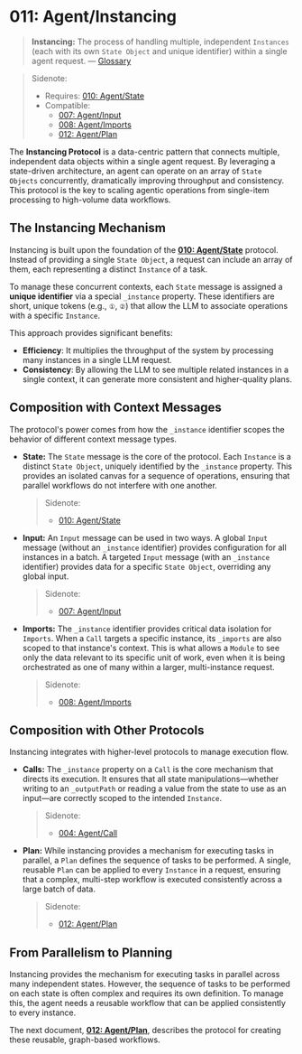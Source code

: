 # 011: Agent/Instancing

> **Instancing:** The process of handling multiple, independent `Instances` (each with its own `State Object` and unique identifier) within a single agent request. — [Glossary](./000_glossary.md)

> Sidenote:
>
> - Requires: [010: Agent/State](./010_agent_state.md)
> - Compatible:
>   - [007: Agent/Input](./007_agent_input.md)
>   - [008: Agent/Imports](./008_agent_imports.md)
>   - [012: Agent/Plan](./012_agent_plan.md)

The **Instancing Protocol** is a data-centric pattern that connects multiple, independent data objects within a single agent request. By leveraging a state-driven architecture, an agent can operate on an array of `State Objects` concurrently, dramatically improving throughput and consistency. This protocol is the key to scaling agentic operations from single-item processing to high-volume data workflows.

## The Instancing Mechanism

Instancing is built upon the foundation of the **[010: Agent/State](./010_agent_state.md)** protocol. Instead of providing a single `State Object`, a request can include an array of them, each representing a distinct `Instance` of a task.

To manage these concurrent contexts, each `State` message is assigned a **unique identifier** via a special `_instance` property. These identifiers are short, unique tokens (e.g., `①`, `②`) that allow the LLM to associate operations with a specific `Instance`.

This approach provides significant benefits:

- **Efficiency**: It multiplies the throughput of the system by processing many instances in a single LLM request.
- **Consistency**: By allowing the LLM to see multiple related instances in a single context, it can generate more consistent and higher-quality plans.

## Composition with Context Messages

The protocol's power comes from how the `_instance` identifier scopes the behavior of different context message types.

- **State:** The `State` message is the core of the protocol. Each `Instance` is a distinct `State Object`, uniquely identified by the `_instance` property. This provides an isolated canvas for a sequence of operations, ensuring that parallel workflows do not interfere with one another.

  > Sidenote:
  >
  > - [010: Agent/State](./010_agent_state.md)

- **Input:** An `Input` message can be used in two ways. A global `Input` message (without an `_instance` identifier) provides configuration for all instances in a batch. A targeted `Input` message (with an `_instance` identifier) provides data for a specific `State Object`, overriding any global input.

  > Sidenote:
  >
  > - [007: Agent/Input](./007_agent_input.md)

- **Imports:** The `_instance` identifier provides critical data isolation for `Imports`. When a `Call` targets a specific instance, its `_imports` are also scoped to that instance's context. This is what allows a `Module` to see only the data relevant to its specific unit of work, even when it is being orchestrated as one of many within a larger, multi-instance request.

  > Sidenote:
  >
  > - [008: Agent/Imports](./008_agent_imports.md)

## Composition with Other Protocols

Instancing integrates with higher-level protocols to manage execution flow.

- **Calls:** The `_instance` property on a `Call` is the core mechanism that directs its execution. It ensures that all state manipulations—whether writing to an `_outputPath` or reading a value from the state to use as an input—are correctly scoped to the intended `Instance`.

  > Sidenote:
  >
  > - [004: Agent/Call](./004_agent_call.md)

- **Plan:** While instancing provides a mechanism for executing tasks in parallel, a `Plan` defines the sequence of tasks to be performed. A single, reusable `Plan` can be applied to every `Instance` in a request, ensuring that a complex, multi-step workflow is executed consistently across a large batch of data.

  > Sidenote:
  >
  > - [012: Agent/Plan](./012_agent_plan.md)

## From Parallelism to Planning

Instancing provides the mechanism for executing tasks in parallel across many independent states. However, the sequence of tasks to be performed on each state is often complex and requires its own definition. To manage this, the agent needs a reusable workflow that can be applied consistently to every instance.

The next document, **[012: Agent/Plan](./012_agent_plan.md)**, describes the protocol for creating these reusable, graph-based workflows.
